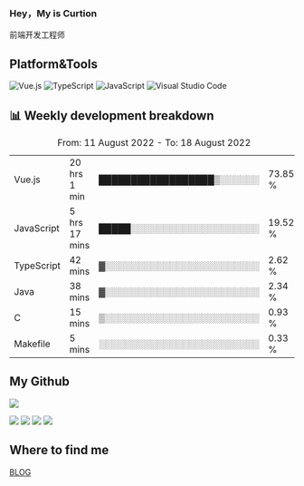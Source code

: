 ### Hey，My is Curtion
前端开发工程师
## Platform&Tools

![Vue.js](https://img.shields.io/badge/-Vue.js-4FC08D?style=flat-square&logo=Vue.js&logoColor=white)
![TypeScript](https://img.shields.io/badge/-TypeScript-007ACC?style=flat-square&logo=typescript&logoColor=white)
![JavaScript](https://img.shields.io/badge/-JavaScript-F7DF1E?style=flat-square&logo=javascript&logoColor=black)
![Visual Studio Code](https://img.shields.io/badge/-VSCode-007ACC?style=flat-square&logo=Visual-Studio-Code&logoColor=white)

## 📊 Weekly development breakdown

<!--START_SECTION:waka-->

<table><caption>From: 11 August 2022 - To: 18 August 2022</caption><tr><td>Vue.js</td><td>20 hrs 1 min</td><td>██████████████████▒░░░░░░</td><td>73.85 %</td></tr><tr><td>JavaScript</td><td>5 hrs 17 mins</td><td>█████░░░░░░░░░░░░░░░░░░░░</td><td>19.52 %</td></tr><tr><td>TypeScript</td><td>42 mins</td><td>▓░░░░░░░░░░░░░░░░░░░░░░░░</td><td>2.62 %</td></tr><tr><td>Java</td><td>38 mins</td><td>▓░░░░░░░░░░░░░░░░░░░░░░░░</td><td>2.34 %</td></tr><tr><td>C</td><td>15 mins</td><td>▒░░░░░░░░░░░░░░░░░░░░░░░░</td><td>0.93 %</td></tr><tr><td>Makefile</td><td>5 mins</td><td>░░░░░░░░░░░░░░░░░░░░░░░░░</td><td>0.33 %</td></tr></table>

<!--END_SECTION:waka-->

## My Github

![](http://github-profile-summary-cards.vercel.app/api/cards/profile-details?username=curtion&theme=nord_bright)

![](http://github-profile-summary-cards.vercel.app/api/cards/stats?username=curtion&theme=nord_bright)
![](http://github-profile-summary-cards.vercel.app/api/cards/productive-time?username=curtion&theme=nord_bright&utcOffset=8)
![](http://github-profile-summary-cards.vercel.app/api/cards/repos-per-language?username=curtion&theme=nord_bright)
![](http://github-profile-summary-cards.vercel.app/api/cards/most-commit-language?username=curtion&theme=nord_bright)

## Where to find me

[BLOG](https://blog.3gxk.net)
